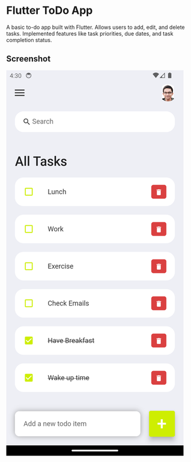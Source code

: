 # Flutter ToDo App

A basic to-do app built with Flutter.
Allows users to add, edit, and delete tasks.
Implemented features like task priorities, due dates, and task completion status.


## Screenshot

![Flutter Todo app](./Todo-andriod.png)
